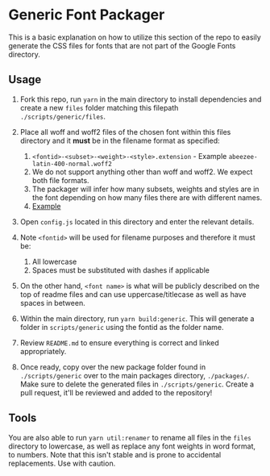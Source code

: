 # Generic Font Packager

This is a basic explanation on how to utilize this section of the repo to easily generate the CSS files for fonts that are not part of the Google Fonts directory.

## Usage

1. Fork this repo, run `yarn` in the main directory to install dependencies and create a new `files` folder matching this filepath `./scripts/generic/files`.

2. Place all woff and woff2 files of the chosen font within this files directory and it **must** be in the filename format as specified:

   1. `<fontid>-<subset>-<weight>-<style>.extension` - Example `abeezee-latin-400-normal.woff2`
   2. We do not support anything other than woff and woff2. We expect both file formats.
   3. The packager will infer how many subsets, weights and styles are in the font depending on how many files there are with different names.
   4. [Example](https://github.com/fontsource/fontsource/tree/main/packages/open-sans/files)

3. Open `config.js` located in this directory and enter the relevant details.

4. Note `<fontid>` will be used for filename purposes and therefore it must be:

   1. All lowercase
   2. Spaces must be substituted with dashes if applicable

5. On the other hand, `<font name>` is what will be publicly described on the top of readme files and can use uppercase/titlecase as well as have spaces in between.

6. Within the main directory, run `yarn build:generic`. This will generate a folder in `scripts/generic` using the fontid as the folder name.

7. Review `README.md` to ensure everything is correct and linked appropriately.

8. Once ready, copy over the new package folder found in `./scripts/generic` over to the main packages directory, `./packages/`. Make sure to delete the generated files in `./scripts/generic`. Create a pull request, it'll be reviewed and added to the repository!

## Tools

You are also able to run `yarn util:renamer` to rename all files in the `files` directory to lowercase, as well as replace any font weights in word format, to numbers. Note that this isn't stable and is prone to accidental replacements. Use with caution.
